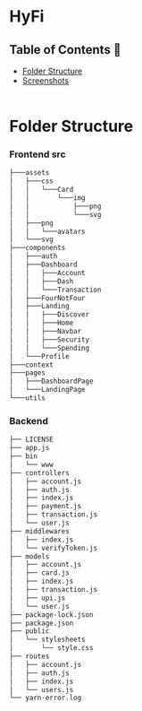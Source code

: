 # HyFi

## Table of Contents :scroll:
- [Folder Structure](#folder-structure)
- [Screenshots](#screenshots)
<br><br>

# Folder Structure
### Frontend src
```bash
├───assets
│   ├───css
│   │   └───Card
│   │       └───img
│   │           ├───png
│   │           └───svg
│   ├───png
│   │   └───avatars
│   └───svg
├───components
│   ├───auth
│   ├───Dashboard
│   │   ├───Account
│   │   ├───Dash
│   │   └───Transaction
│   ├───FourNotFour
│   ├───Landing
│   │   ├───Discover
│   │   ├───Home
│   │   ├───Navbar
│   │   ├───Security
│   │   └───Spending
│   └───Profile
├───context
├───pages
│   ├───DashboardPage
│   └───LandingPage
└───utils
```

### Backend
```bash
├── LICENSE
├── app.js
├── bin
│   └── www
├── controllers
│   ├── account.js
│   ├── auth.js
│   ├── index.js
│   ├── payment.js
│   ├── transaction.js
│   └── user.js
├── middlewares
│   ├── index.js
│   └── verifyToken.js
├── models
│   ├── account.js
│   ├── card.js
│   ├── index.js
│   ├── transaction.js
│   ├── upi.js
│   └── user.js
├── package-lock.json
├── package.json
├── public
│   └── stylesheets
│       └── style.css
├── routes
│   ├── account.js
│   ├── auth.js
│   ├── index.js
│   └── users.js
└── yarn-error.log
```

